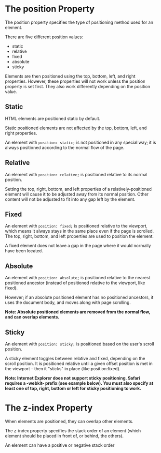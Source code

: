 # The position Property

The position property specifies the type of positioning method used for an element.

There are five different position values:

- static
- relative
- fixed
- absolute
- sticky

Elements are then positioned using the top, bottom, left, and right properties. However, these properties will not work unless the position property is set first. They also work differently depending on the position value.

## Static

HTML elements are positioned static by default.

Static positioned elements are not affected by the top, bottom, left, and right properties.

An element with `position: static;` is not positioned in any special way; it is always positioned according to the normal flow of the page.

## Relative

An element with `position: relative;` is positioned relative to its normal position.

Setting the top, right, bottom, and left properties of a relatively-positioned element will cause it to be adjusted away from its normal position. Other content will not be adjusted to fit into any gap left by the element.

## Fixed

An element with `position: fixed;` is positioned relative to the viewport, which means it always stays in the same place even if the page is scrolled. The top, right, bottom, and left properties are used to position the element.

A fixed element does not leave a gap in the page where it would normally have been located.

## Absolute

An element with `position: absolute;` is positioned relative to the nearest positioned ancestor (instead of positioned relative to the viewport, like fixed).

However; if an absolute positioned element has no positioned ancestors, it uses the document body, and moves along with page scrolling.

**Note: Absolute positioned elements are removed from the normal flow, and can overlap elements.**

## Sticky

An element with `position: sticky;` is positioned based on the user's scroll position.

A sticky element toggles between relative and fixed, depending on the scroll position. It is positioned relative until a given offset position is met in the viewport - then it "sticks" in place (like position:fixed).

**Note: Internet Explorer does not support sticky positioning. Safari requires a -webkit- prefix (see example below). You must also specify at least one of top, right, bottom or left for sticky positioning to work.**


# The z-index Property

When elements are positioned, they can overlap other elements.

The z-index property specifies the stack order of an element (which element should be placed in front of, or behind, the others).

An element can have a positive or negative stack order